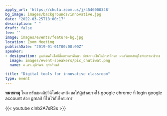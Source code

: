 ```yaml
---
apply_url: 'https://chula.zoom.us/j/4546000348'
bg_image: images/backgrounds/innovative.jpg
date: "2022-03-25T18:00:17"
description: " "
draft: false
fee: ''
image: images/events/feature-bg.jpg
location: Zoom Meeting
publishDate: "2019-01-01T00:00:00Z"
speaker:
- designation: ศูนย์เทคโนโลยีสื่อสารการศึกษา สำนักเทคโนโลยีการศึกษา มหาวิทยาลัยสุโขทัยธรรมาธิราช
  image: images/event-speakers/pic_chutiwat.png
  name: อ.ดร.ชุติวัฒน์ สุวัตถิพงศ์

title: "Digital tools for innovative classroom"
type: event
---
```


**หมายเหตุ** ในการรับชมคลิปวิดีโอย้อนหลัง ขอให้ผู้เข้าอบรมใช้ google chrome ที่ login google account ด้วย gmail ที่ให้ไว้กับโครงการ

{{< youtube cInb2A7sR3s >}}



